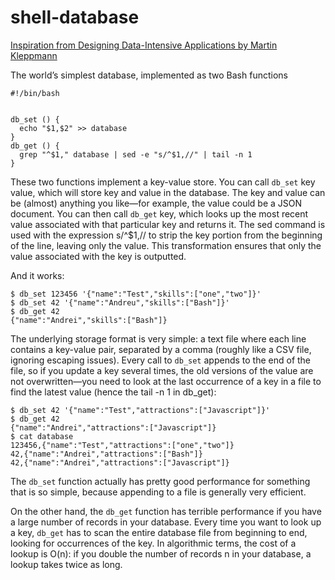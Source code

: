 # shell-database

[Inspiration from Designing Data-Intensive Applications by Martin Kleppmann](https://www.oreilly.com/library/view/designing-data-intensive-applications/9781491903063/)

The world’s simplest database, implemented as two Bash functions



````
#!/bin/bash


db_set () {
  echo "$1,$2" >> database
}
db_get () {
  grep "^$1," database | sed -e "s/^$1,//" | tail -n 1
}
````
These two functions implement a key-value store. You can call `db_set` key value,
which will store key and value in the database. The key and value can be (almost)
anything you like—for example, the value could be a JSON document. 
You can then call `db_get` key, which looks up the most recent value associated with that particular key and returns it. 
The sed command is used with the expression s/^$1,// to strip the key portion from the beginning of the line, leaving only the value. 
This transformation ensures that only the value associated with the key is outputted.


And it works:
````
$ db_set 123456 '{"name":"Test","skills":["one","two"]}'
$ db_set 42 '{"name":"Andreu","skills":["Bash"]}'
$ db_get 42
{"name":"Andrei","skills":["Bash"]}
````

The underlying storage format is very simple: a text file where each line contains a
key-value pair, separated by a comma (roughly like a CSV file, ignoring escaping
issues). Every call to `db_set` appends to the end of the file, so if you update a key several
times, the old versions of the value are not overwritten—you need to look at the
last occurrence of a key in a file to find the latest value (hence the tail -n 1 in
db_get):
````
$ db_set 42 '{"name":"Test","attractions":["Javascript"]}'
$ db_get 42
{"name":"Andrei","attractions":["Javascript"]}
$ cat database
123456,{"name":"Test","attractions":["one","two"]}
42,{"name":"Andrei","attractions":["Bash"]}
42,{"name":"Andrei","attractions":["Javascript"]}
````

The `db_set` function actually has pretty good performance for something that is so
simple, because appending to a file is generally very efficient.

On the other hand, the `db_get` function has terrible performance if you have a large
number of records in your database. Every time you want to look up a key, `db_get`
has to scan the entire database file from beginning to end, looking for occurrences of
the key. In algorithmic terms, the cost of a lookup is O(n): if you double the number
of records n in your database, a lookup takes twice as long.



